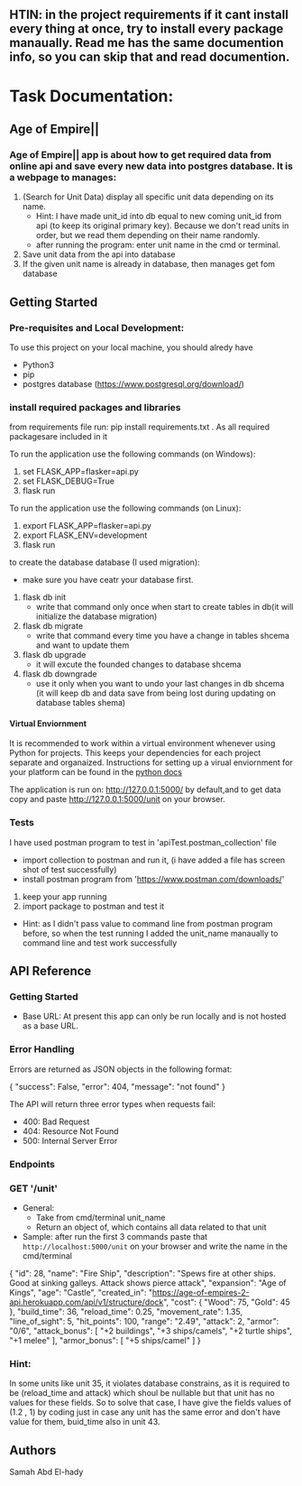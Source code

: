 ## HTIN: in the project requirements if it cant install every thing at once, try to install every package manaually. Read me has the same documention info, so you can skip that and read documention.

# Task Documentation:

## Age of Empire||
### Age of Empire|| app is about how to get required data from online api and save every new data into postgres database. It is a webpage to manages:
1. (Search for Unit Data) display all specific unit data depending on its name.
   * Hint: I have made unit_id into db equal to new coming unit_id from api (to keep its original primary key). Because we don't read units in order, but we read them depending on their name randomly.
   * after running the program: enter unit name in the cmd or terminal.
2. Save unit data from the api into database
3. If the given unit name is already in database, then manages get fom database



## Getting Started
### Pre-requisites and Local Development:
To use this project on your local machine, you should alredy have
  * Python3
  * pip
  * postgres database (https://www.postgresql.org/download/)

### install required packages and libraries
from requirements file run: pip install requirements.txt . As all required packagesare included in it 

To run the application use the following commands (on Windows):
1. set FLASK_APP=flasker=api.py
2. set FLASK_DEBUG=True
3. flask run

To run the application use the following commands (on Linux):
1. export FLASK_APP=flasker=api.py
2. export FLASK_ENV=development
3. flask run

to create the database database (I used migration):
* make sure you have ceatr your database first.
1. flask db init
	* write that command only once when start to create tables in db(it will initialize the database migration)
2. flask db migrate
	* write that command every time you have a change in tables shcema and want to update them
3. flask db upgrade
	* it will excute the founded changes to database shcema
4. flask db downgrade
	* use it only when you want to undo your last changes in db shcema (it will keep db and data save from being lost during updating on database tables shema) 


#### Virtual Enviornment

It is recommended to work within a virtual environment whenever using Python for projects. This keeps your dependencies for each project separate and organaized. Instructions for setting up a virual enviornment for your platform can be found in the [python docs](https://packaging.python.org/guides/installing-using-pip-and-virtual-environments/)

The application is run on: http://127.0.0.1:5000/  by default,and to get data copy and paste http://127.0.0.1:5000/unit  on your browser.



### Tests
I have used postman program to test in 'apiTest.postman_collection' file
* import collection to postman and run it, (i have added a file has screen shot of test successfully)
* install postman program from 'https://www.postman.com/downloads/'
1. keep your app running
2. import package to postman and test it

* Hint: as I didn't pass value to command line from postman program before, so when the test running I added the unit_name manaually to command line and test work successfully



## API Reference

### Getting Started
* Base URL: At present this app can only be run locally and is not hosted as a base URL.

### Error Handling
Errors are returned as JSON objects in the following format:

{
	"success": False,
	"error": 404,
	"message": "not found"
}

The API will return three error types when requests fail:

* 400: Bad Request
* 404: Resource Not Found
* 500: Internal Server Error

### Endpoints

### GET '/unit'
* General:
   * Take from cmd/terminal unit_name 
   * Return an object of, which contains all data related to that unit
* Sample: after run the first 3 commands paste that `http://localhost:5000/unit` on your browser and write the name in the cmd/terminal

{
  "id": 28,
  "name": "Fire Ship",
  "description": "Spews fire at other ships. Good at sinking galleys. Attack shows pierce attack",
  "expansion": "Age of Kings",
  "age": "Castle",
  "created_in": "https://age-of-empires-2-api.herokuapp.com/api/v1/structure/dock",
  "cost": {
    "Wood": 75,
    "Gold": 45
  },
  "build_time": 36,
  "reload_time": 0.25,
  "movement_rate": 1.35,
  "line_of_sight": 5,
  "hit_points": 100,
  "range": "2.49",
  "attack": 2,
  "armor": "0/6",
  "attack_bonus": [
    "+2 buildings",
    "+3 ships/camels",
    "+2 turtle ships",
    "+1 melee"
  ],
  "armor_bonus": [
    "+5 ships/camel"
  ]
}

### Hint:
In some units like unit 35, it violates database constrains, as it is required to be (reload_time and attack) which shoul be nullable but that unit has no values for these fields. So to solve that case, I have give the fields values of (1.2 , 1) by coding just in case any unit has the same error and don't have value for them,
buid_time also in unit 43.


## Authors
Samah Abd El-hady




